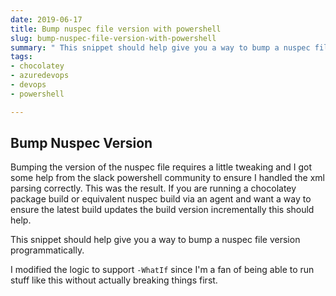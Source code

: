 ```yaml
---
date: 2019-06-17
title: Bump nuspec file version with powershell
slug: bump-nuspec-file-version-with-powershell
summary: " This snippet should help give you a way to bump a nuspec file version programmatically."
tags:
- chocolatey
- azuredevops
- devops
- powershell

---
```

## Bump Nuspec Version

Bumping the version of the nuspec file requires a little tweaking and I got some help from the slack powershell community to ensure I handled the xml parsing correctly. This was the result. If you are running a chocolatey package build or equivalent nuspec build via an agent and want a way to ensure the latest build updates the build version incrementally this should help.

This snippet should help give you a way to bump a nuspec file version programmatically.

<script src="https://gist.github.com/sheldonhull/f0c2bd47e18e5d074c5e2b9943f79dfc.js"></script>

I modified the logic to support `-WhatIf` since I'm a fan of being able to run stuff like this without actually breaking things first.
